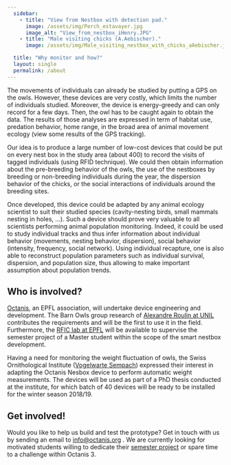 ```yaml
---
  sidebar:
    - title: "View from Nestbox with detection pad."
      image: /assets/img/Perch_estavayer.jpg
      image_alt: "View_from_nestbox_iHenry.JPG"
    - title: "Male visiting chicks (A.Aebischer)."
      image: /assets/img/Male_visiting_nestbox_with_chicks_aAebischer.jpg

  title: "Why monitor and how?"
  layout: single
  permalink: /about
---
```


The movements of individuals can already be studied by putting a GPS on the owls. However, these devices are very costly, which limits the number of individuals studied. Moreover, the device is energy-greedy and can only record for a few days. Then, the owl has to be caught again to obtain the data. The results of those analyses are expressed in term of habitat use, predation behavior, home range, in the broad area of animal movement ecology (view some results of the GPS tracking).


Our idea is to produce a large number of low-cost devices that could be put on every nest box in the study area (about 400) to record the visits of tagged individuals (using RFID technique). We could then obtain information about the pre-breeding behavior of the owls, the use of the nestboxes by breeding or non-breeding individuals during the year, the dispersion behavior of the chicks, or the social interactions of individuals around the breeding sites.


Once developed, this device could be adapted by any animal ecology scientist to suit their studied species (cavity-nesting birds, small mammals nesting in holes, …). Such a device should prove very valuable to all scientists performing animal population monitoring. Indeed, it could be used to study individual tracks and thus infer information about individual behavior (movements, nesting behavior, dispersion), social behavior (intensity, frequency, social network). Using individual recapture, one is also able to reconstruct population parameters such as individual survival, dispersion, and population size, thus allowing to make important assumption about population trends.


<h2>Who is involved?</h2>
<a href="http://octanis.org">Octanis</a>, an EPFL association, will undertake device engineering and development. The Barn Owls group research of <a target="_blank" href="https://www.unil.ch/dee/en/home/menuinst/research/roulin-group.html">Alexandre Roulin at UNIL</a> contributes the requirements and will be the first to use it in the field.
Furthermore, the <a href="
http://rfic.epfl.ch/">RFIC lab at EPFL</a> will be available to supervise the semester project of a Master student within the scope of the smart nestbox development.

Having a need for monitoring the weight fluctuation of owls, the Swiss Ornithological Institute (<a href="http://www.vogelwarte.ch/">Vogelwarte Sempach</a>) expressed their interest in adapting the Octanis Nesbox device to perform automatic weight measurements. The devices will be used as part of a PhD thesis conducted at the institute, for which batch of 40 devices will be ready to be installed for the winter season 2018/19. 


<h2>Get involved!</h2>
Would you like to help us build and test the prototype? Get in touch with us by sending an email to <a href="mailto:info@octanis.org">info@octanis.org</a> . We are currently looking for motivated students willing to dedicate their <a href="assets/pdf/Semester_Project_Octanis_RFID_reader_design_for_Owl_Monitoring.pdf" download>semester project</a> or spare time to a challenge within Octanis 3.
